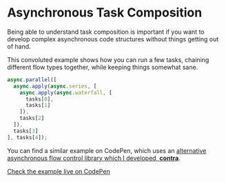 # Asynchronous Task Composition

Being able to understand task composition is important if you want to develop complex asynchronous code structures without things getting out of hand.

This convoluted example shows how you can run a few tasks, chaining different flow types together, while keeping things somewhat sane.

```js
async.parallel([
  async.apply(async.series, [
    async.apply(async.waterfall, [
      tasks[0],
      tasks[1]
    ]),
    tasks[2]
  ]),
  tasks[3]
], tasks[4]);
```

You can find a similar example on CodePen, which uses an [alternative asynchronous flow control library which I developed, **contra**][1].

[Check the example live on CodePen][2]

  [1]: https://github.com/bevacqua/contra "Asynchronous flow control with a functional taste to it"
  [2]: http://codepen.io/bevacqua/pen/FeCAr "Contra in action"

